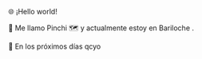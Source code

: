 🌐 ¡Hello world!


👋 Me llamo Pinchi
🗺️ y actualmente estoy en Bariloche .

📆 En los próximos días qcyo
